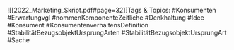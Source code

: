 
![[2022_Marketing_Skript.pdf#page=32]]Tags & Topics:
   #Konsumenten
   #Erwartungvgl
   #nommenKomponenteZeitliche
   #Denkhaltung
   #Idee
   #Konsument
   #KonsumentenverhaltensDefinition
   #StabilitätBezugsobjektUrsprungArten
   #StabilitätBezugsobjektUrsprungArt
   #Sache